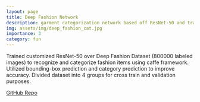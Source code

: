 ```yaml
---
layout: page
title: Deep Fashion Network
description: garment categorization network based off ResNet-50 and trained on <a href="http://mmlab.ie.cuhk.edu.hk/projects/DeepFashion.html">Deep Fashion Database</a>
img: assets/img/deep_fashion_cat.jpg
importance: 3
category: fun
---
```


Trained customized ResNet-50 over Deep Fashion Dataset (800000 labeled images) to recognize and categorize fashion items using caffe framework.
Utilized bounding-box prediction and category prediction to improve accuracy. 
Divided dataset into 4 groups for cross train and validation purposes.

<a href="https://github.com/caseycui/DeepFashionNetwork">GitHub Repo</a>
